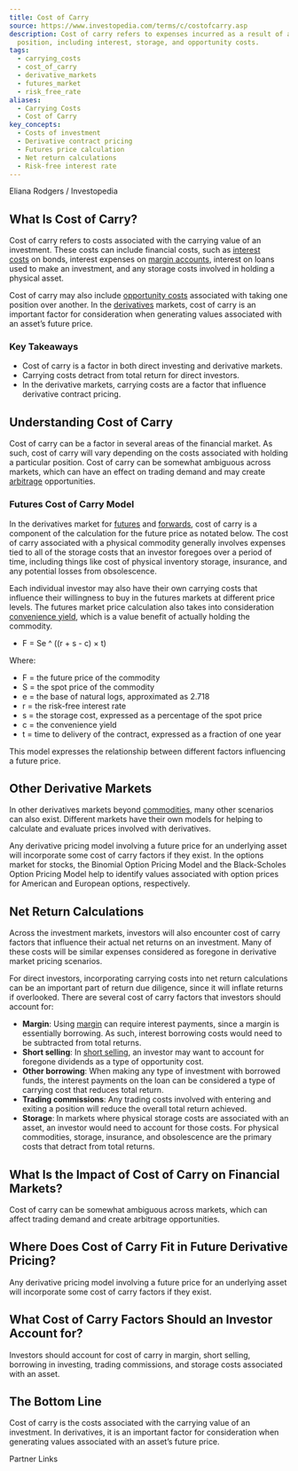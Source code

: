 ```yaml
---
title: Cost of Carry
source: https://www.investopedia.com/terms/c/costofcarry.asp
description: Cost of carry refers to expenses incurred as a result of an investment
  position, including interest, storage, and opportunity costs.
tags:
  - carrying_costs
  - cost_of_carry
  - derivative_markets
  - futures_market
  - risk_free_rate
aliases:
  - Carrying Costs
  - Cost of Carry
key_concepts:
  - Costs of investment
  - Derivative contract pricing
  - Futures price calculation
  - Net return calculations
  - Risk-free interest rate
---
```



Eliana Rodgers / Investopedia

## What Is Cost of Carry?

Cost of carry refers to costs associated with the carrying value of an investment. These costs can include financial costs, such as [interest costs](https://www.investopedia.com/terms/i/interest_cost.asp) on bonds, interest expenses on [margin accounts](https://www.investopedia.com/terms/m/marginaccount.asp), interest on loans used to make an investment, and any storage costs involved in holding a physical asset.

Cost of carry may also include [opportunity costs](https://www.investopedia.com/terms/o/opportunitycost.asp) associated with taking one position over another. In the [derivatives](https://www.investopedia.com/terms/d/derivative.asp) markets, cost of carry is an important factor for consideration when generating values associated with an asset’s future price.

### Key Takeaways

- Cost of carry is a factor in both direct investing and derivative markets.
- Carrying costs detract from total return for direct investors.
- In the derivative markets, carrying costs are a factor that influence derivative contract pricing.

## Understanding Cost of Carry

Cost of carry can be a factor in several areas of the financial market. As such, cost of carry will vary depending on the costs associated with holding a particular position. Cost of carry can be somewhat ambiguous across markets, which can have an effect on trading demand and may create [arbitrage](https://www.investopedia.com/terms/a/arbitrage.asp) opportunities.

### Futures Cost of Carry Model

In the derivatives market for [futures](https://www.investopedia.com/terms/f/futuresmarket.asp) and [forwards](https://www.investopedia.com/terms/f/forwardmarket.asp), cost of carry is a component of the calculation for the future price as notated below. The cost of carry associated with a physical commodity generally involves expenses tied to all of the storage costs that an investor foregoes over a period of time, including things like cost of physical inventory storage, insurance, and any potential losses from obsolescence.

Each individual investor may also have their own carrying costs that influence their willingness to buy in the futures markets at different price levels. The futures market price calculation also takes into consideration [convenience yield](https://www.investopedia.com/terms/c/convenienceyield.asp), which is a value benefit of actually holding the commodity.

- F = Se ^ ((r + s - c) × t)

Where:

- F = the future price of the commodity
- S = the spot price of the commodity
- e = the base of natural logs, approximated as 2.718
- r = the risk-free interest rate
- s = the storage cost, expressed as a percentage of the spot price
- c = the convenience yield
- t = time to delivery of the contract, expressed as a fraction of one year

This model expresses the relationship between different factors influencing a future price.

## Other Derivative Markets

In other derivatives markets beyond [commodities](https://www.investopedia.com/terms/c/commodity.asp), many other scenarios can also exist. Different markets have their own models for helping to calculate and evaluate prices involved with derivatives.

Any derivative pricing model involving a future price for an underlying asset will incorporate some cost of carry factors if they exist. In the options market for stocks, the Binomial Option Pricing Model and the Black-Scholes Option Pricing Model help to identify values associated with option prices for American and European options, respectively.

## Net Return Calculations

Across the investment markets, investors will also encounter cost of carry factors that influence their actual net returns on an investment. Many of these costs will be similar expenses considered as foregone in derivative market pricing scenarios.

For direct investors, incorporating carrying costs into net return calculations can be an important part of return due diligence, since it will inflate returns if overlooked. There are several cost of carry factors that investors should account for:

- **Margin**: Using [margin](https://www.investopedia.com/terms/m/margin.asp) can require interest payments, since a margin is essentially borrowing. As such, interest borrowing costs would need to be subtracted from total returns.
- **Short selling**: In [short selling](https://www.investopedia.com/terms/s/shortselling.asp), an investor may want to account for foregone dividends as a type of opportunity cost.
- **Other borrowing**: When making any type of investment with borrowed funds, the interest payments on the loan can be considered a type of carrying cost that reduces total return.
- **Trading commissions**: Any trading costs involved with entering and exiting a position will reduce the overall total return achieved.
- **Storage**: In markets where physical storage costs are associated with an asset, an investor would need to account for those costs. For physical commodities, storage, insurance, and obsolescence are the primary costs that detract from total returns.

## What Is the Impact of Cost of Carry on Financial Markets?

Cost of carry can be somewhat ambiguous across markets, which can affect trading demand and create arbitrage opportunities.

## Where Does Cost of Carry Fit in Future Derivative Pricing?

Any derivative pricing model involving a future price for an underlying asset will incorporate some cost of carry factors if they exist.

## What Cost of Carry Factors Should an Investor Account for?

Investors should account for cost of carry in margin, short selling, borrowing in investing, trading commissions, and storage costs associated with an asset.

## The Bottom Line

Cost of carry is the costs associated with the carrying value of an investment. In derivatives, it is an important factor for consideration when generating values associated with an asset’s future price.

Partner Links